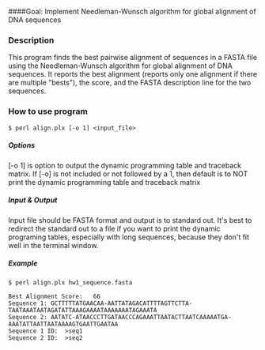 
####Goal: Implement Needleman-Wunsch algorithm for global alignment of DNA sequences


### Description 
This program finds the best pairwise alignment of sequences in a FASTA file using the Needleman-Wunsch algorithm for global alignment of DNA sequences. It reports the best alignment (reports only one alignment if there are multiple "bests"), the score, and the FASTA description line for the two sequences.

### How to use program
```$ perl align.plx [-o 1] <input_file>```

##### Options #####
[-o 1] is option to output the dynamic programming table and traceback matrix. If [-o] is not included or not followed by a 1, then default is to NOT print the dynamic programming table and traceback matrix

##### Input & Output #####
Input file should be FASTA format and output is to standard out. It's best to redirect the standard out to a file if you want to print the dynamic programing tables, especially with long sequences, because they don't fit well in the terminal window.

##### Example #####

```$ perl align.plx hw1_sequence.fasta```

```
Best Alignment Score:	66
Sequence 1:	GCTTTTTATGAACAA-AATTATAGACATTTTAGTTCTTA-TAATAAATAATAGATATTAAAGAAAATAAAAAAATAGAAATA
Sequence 2:	AATATC-ATAACCCTTGATAACCCAGAAATTAATACTTAATCAAAAATGA-AAATATTAATTAATAAAAGTGAATTGAATAA
Sequence 1 ID: 	>seq1
Sequence 2 ID:	>seq2
```
